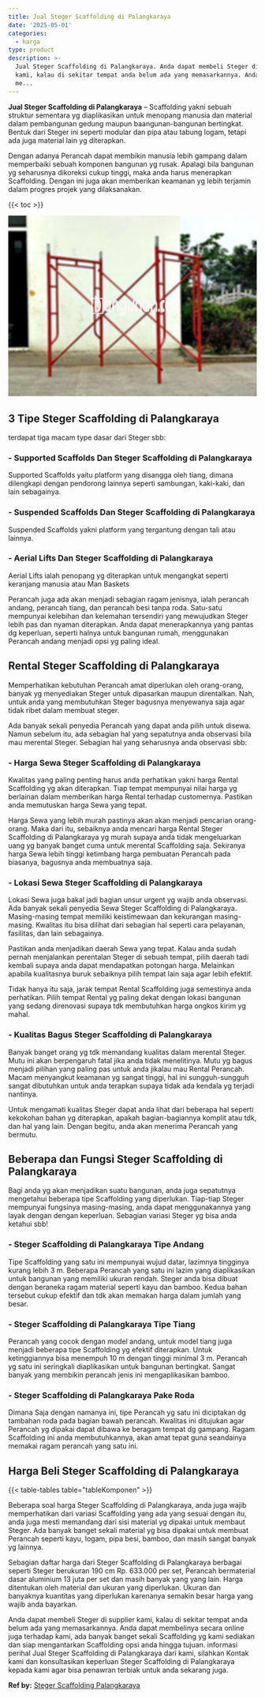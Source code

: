 ```yaml
---
title: Jual Steger Scaffolding di Palangkaraya
date: '2025-05-01'
categories:
  - harga
type: product
description: >-
  Jual Steger Scaffolding di Palangkaraya. Anda dapat membeli Steger di supplier
  kami, kalau di sekitar tempat anda belum ada yang memasarkannya. Anda dapat
  me...
---
```


**Jual Steger Scaffolding di Palangkaraya** – Scaffolding yakni sebuah struktur sementara yg diaplikasikan untuk menopang manusia dan material dalam pembangunan gedung maupun baangunan-bangunan bertingkat. Bentuk dari Steger ini seperti modular dan pipa atau tabung logam, tetapi ada juga material lain yg diterapkan.

Dengan adanya Perancah dapat membikin manusia lebih gampang dalam memperbaiki sebuah komponen bangunan yg rusak. Apalagi bila bangunan yg seharusnya dikoreksi cukup tinggi, maka anda harus menerapkan Scaffolding. Dengan ini juga akan memberikan keamanan yg lebih terjamin dalam progres projek yang dilaksanakan.

{{< toc >}}

![Jual Steger Scaffolding di Palangkaraya](/images/sewa-scaffolding-steger-27.png)

## 3 Tipe Steger Scaffolding di Palangkaraya

terdapat tiga macam type dasar dari Steger sbb:

### \- Supported Scaffolds Dan Steger Scaffolding di Palangkaraya

Supported Scaffolds yaitu platform yang disangga oleh tiang, dimana dilengkapi dengan pendorong lainnya seperti sambungan, kaki-kaki, dan lain sebagainya.

### \- Suspended Scaffolds Dan Steger Scaffolding di Palangkaraya

Suspended Scaffolds yakni platform yang tergantung dengan tali atau lainnya.

### \- Aerial Lifts Dan Steger Scaffolding di Palangkaraya

Aerial Lifts ialah penopang yg diterapkan untuk mengangkat seperti keranjang manusia atau Man Baskets

Perancah juga ada akan menjadi sebagian ragam jenisnya, ialah perancah andang, perancah tiang, dan perancah besi tanpa roda. Satu-satu mempunyai kelebihan dan kelemahan tersendiri yang mewujudkan Steger lebih pas dan nyaman diterapkan. Anda dapat menerapkannya yang pantas dg keperluan, seperti halnya untuk bangunan rumah, menggunakan Perancah andang menjadi opsi yg paling ideal.

## Rental Steger Scaffolding di Palangkaraya

Memperhatikan kebutuhan Perancah amat diperlukan oleh orang-orang, banyak yg menyediakan Steger untuk dipasarkan maupun direntalkan. Nah, untuk anda yang membutuhkan Steger bagusnya menyewanya saja agar tidak ribet dalam membuat steger.

Ada banyak sekali penyedia Perancah yang dapat anda pilih untuk disewa. Namun sebelum itu, ada sebagian hal yang sepatutnya anda observasi bila mau merental Steger. Sebagian hal yang seharusnya anda observasi sbb:

### \- Harga Sewa Steger Scaffolding di Palangkaraya

Kwalitas yang paling penting harus anda perhatikan yakni harga Rental Scaffolding yg akan diterapkan. Tiap tempat mempunyai nilai harga yg berlainan dalam memberikan harga Rental terhadap customernya. Pastikan anda memutuskan harga Sewa yang tepat.

Harga Sewa yang lebih murah pastinya akan akan menjadi pencarian orang-orang. Maka dari itu, sebaiknya anda mencari harga Rental Steger Scaffolding di Palangkaraya yg murah supaya anda tidak mengeluarkan uang yg banyak banget cuma untuk merental Scaffolding saja. Sekiranya harga Sewa lebih tinggi ketimbang harga pembuatan Perancah pada biasanya, bagusnya anda membuatnya saja.

### \- Lokasi Sewa Steger Scaffolding di Palangkaraya

Lokasi Sewa juga bakal jadi bagian unsur urgent yg wajib anda observasi. Ada banyak sekali penyedia Sewa Steger Scaffolding di Palangkaraya. Masing-masing tempat memiliki keistimewaan dan kekurangan masing-masing. Kwalitas itu bisa dilihat dari sebagian hal seperti cara pelayanan, fasilitas, dan lain sebagainya.

Pastikan anda menjadikan daerah Sewa yang tepat. Kalau anda sudah pernah menjalankan perentalan Steger di sebuah tempat, pilih daerah tadi kembali supaya anda dapat mendapatkan potongan harga. Melainkan apabila kualitasnya buruk sebaiknya pilih tempat lain saja agar lebih efektif.

Tidak hanya itu saja, jarak tempat Rental Scaffolding juga semestinya anda perhatikan. Pilih tempat Rental yg paling dekat dengan lokasi bangunan yang sedang direnovasi supaya tdk membutuhkan harga ongkos kirim yg mahal.

### \- Kualitas Bagus Steger Scaffolding di Palangkaraya

Banyak banget orang yg tdk memandang kualitas dalam merental Steger. Mutu ini akan berpengaruh fatal jika anda tidak menelitinya. Mutu yg bagus menjadi pilihan yang paling pas untuk anda jikalau mau Rental Perancah. Macam menyangkut keamanan yg sangat tinggi, hal ini sungguh-sungguh sangat dibutuhkan untuk anda terapkan supaya tidak ada kendala yg terjadi nantinya.

Untuk mengamati kualitas Steger dapat anda lihat dari beberapa hal seperti kekokohan bahan yg diterapkan, apakah bagian-bagiannya komplit atau tdk, dan hal yang lain. Dengan begitu, anda akan menerima Perancah yang bermutu.

## Beberapa dan Fungsi Steger Scaffolding di Palangkaraya

Bagi anda yg akan menjadikan suatu bangunan, anda juga sepatutnya mengetahui beberapa tipe Scaffolding yang diperlukan. Tiap-tiap Steger mempunyai fungsinya masing-masing, anda dapat menggunakannya yang layak dengan dengan keperluan. Sebagian variasi Steger yg bisa anda ketahui sbb!

### \- Steger Scaffolding di Palangkaraya Tipe Andang

Tipe Scaffolding yang satu ini mempunyai wujud datar, lazimnya tingginya kurang lebih 3 m. Beberapa Perancah yang satu ini lazim yang diaplikasikan untuk bangunan yang memiliki ukuran rendah. Steger anda bisa dibuat dengan beraneka ragam material seperti kayu dan bamboo. Kedua bahan tersebut cukup efektif dan tdk akan memakan harga dalam jumlah yang besar.

### \- Steger Scaffolding di Palangkaraya Tipe Tiang

Perancah yang cocok dengan model andang, untuk model tiang juga menjadi beberapa tipe Scaffolding yg efektif diterapkan. Untuk ketinggiannya bisa menempuh 10 m dengan tinggi minimal 3 m. Perancah yg satu ini seringkali diaplikasikan untuk bangunan bertingkat. Sangat banyak yang membikin perancah jenis ini mengaplikasikan bamboo.

### \- Steger Scaffolding di Palangkaraya Pake Roda

Dimana Saja dengan namanya ini, tipe Perancah yg satu ini diciptakan dg tambahan roda pada bagian bawah perancah. Kwalitas ini ditujukan agar Perancah yg dipakai dapat dibawa ke beragam tempat dg gampang. Ragam Scaffolding ini anda membutuhkannya, akan amat tepat guna seandainya memakai ragam perancah yang satu ini.

## Harga Beli Steger Scaffolding di Palangkaraya

{{< table-tables table="tableKomponen" >}}

Beberapa soal harga Steger Scaffolding di Palangkaraya, anda juga wajib memperhatikan dari variasi Scaffolding yang ada yang sesuai dengan itu, anda juga mesti memandang dari sisi material yg dipakai untuk membaut Steger. Ada banyak banget sekali material yg bisa dipakai untuk membuat Perancah seperti kayu, logam, pipa besi, bamboo, dan masih sangat banyak yg lainnya.

Sebagian daftar harga dari Steger Scaffolding di Palangkaraya berbagai seperti Steger berukuran 190 cm Rp. 633.000 per set, Perancah bermaterial dasar aluminium 13 juta per set dan masih banyak yang yang lain. Harga ditentukan oleh material dan ukuran yang diperlukan. Ukuran dan banyaknya kuantitas yang diperlukan karenanya semakin besar harga yang wajib anda bayarkan.

Anda dapat membeli Steger di supplier kami, kalau di sekitar tempat anda belum ada yang memasarkannya. Anda dapat membelinya secara online juga terhadap kami, ada banyak banget sekali Scaffolding yg kami sediakan dan siap mengantarkan Scaffolding opsi anda hingga tujuan. informasi perihal Jual Steger Scaffolding di Palangkaraya dari kami, silahkan Kontak kami dan konsultasikan keperluan Steger Scaffolding di Palangkaraya kepada kami agar bisa penawran terbiak untuk anda sekarang juga.

**Ref by:** [Steger Scaffolding Palangkaraya](https://id.wikipedia.org/wiki/Steger)

